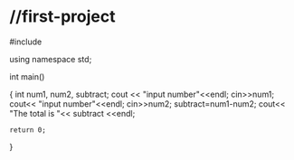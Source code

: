 # //first-project

#include <iostream>

using namespace std;

int main()

{
 int num1, num2, subtract;
    cout << "input number"<<endl;
    cin>>num1;
    cout<< "input number"<<endl;
    cin>>num2;
    subtract=num1-num2;
    cout<< "The total is "<< subtract <<endl;

    return 0;
}
